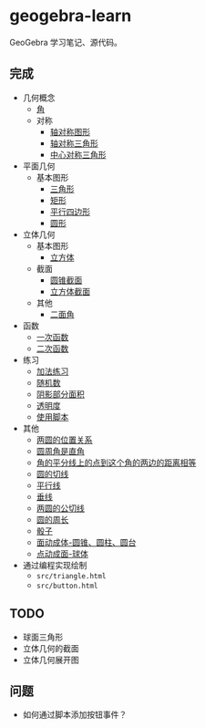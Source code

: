 # geogebra-learn

GeoGebra 学习笔记、源代码。

## 完成

* 几何概念
    * [角](https://www.geogebra.org/m/ytywe6ab)
    * 对称
        * [轴对称图形](https://www.geogebra.org/m/dtynjcf3)
        * [轴对称三角形](https://www.geogebra.org/m/mhw6te5m)
        * [中心对称三角形](https://www.geogebra.org/m/b99chbde)
* 平面几何
    * 基本图形
        * [三角形](https://www.geogebra.org/m/g8ccquyp)
        * [矩形](https://www.geogebra.org/m/kmqust99)
        * [平行四边形](https://www.geogebra.org/m/rdfbumqc)
        * [圆形](https://www.geogebra.org/m/fdv94rzm)
* 立体几何
    * 基本图形
        * [立方体](https://www.geogebra.org/m/nywckc5g)
    * 截面
        * [圆锥截面](https://www.geogebra.org/m/manggmnj)
        * [立方体截面](https://www.geogebra.org/m/aaeva3am)
    * 其他
        * [二面角](https://www.geogebra.org/m/azzqbchj)
* 函数
    * [一次函数](https://www.geogebra.org/m/wrpxsvfd)
    * [二次函数](https://www.geogebra.org/m/vvfs4sv8)
* 练习
    * [加法练习](https://www.geogebra.org/m/qfebyjbd)
    * [随机数](https://www.geogebra.org/m/g5s2v6kf)
    * [阴影部分面积](https://www.geogebra.org/m/andm5tdf)
    * [透明度](https://www.geogebra.org/m/urn4za9s)
    * [使用脚本](https://www.geogebra.org/m/n2dp2m6x)
* 其他
    * [两圆的位置关系](https://www.geogebra.org/m/qqusks9v)
    * [圆周角是直角](https://www.geogebra.org/m/mru4kybt)
    * [角的平分线上的点到这个角的两边的距离相等](https://www.geogebra.org/m/cvbsntsa)
    * [圆的切线](https://www.geogebra.org/m/bnazpub4)
    * [平行线](https://www.geogebra.org/m/ddepa44b)
    * [垂线](https://www.geogebra.org/m/tkstv9zz)
    * [两圆的公切线](https://www.geogebra.org/m/hjkskwet)
    * [圆的周长](https://www.geogebra.org/m/bfnxxj8m)
    * [骰子](https://www.geogebra.org/m/s7sftttf)
    * [面动成体-圆锥、圆柱、圆台](https://www.geogebra.org/m/svp5suuy)
    * [点动成面-球体](https://www.geogebra.org/m/yzzzcf46)
* 通过编程实现绘制
    * `src/triangle.html`
    * `src/button.html`


## TODO

* 球面三角形
* 立体几何的截面
* 立体几何展开图


## 问题

* 如何通过脚本添加按钮事件？